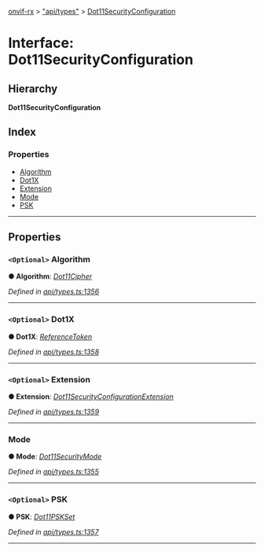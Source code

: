 [onvif-rx](../README.md) > ["api/types"](../modules/_api_types_.md) > [Dot11SecurityConfiguration](../interfaces/_api_types_.dot11securityconfiguration.md)

# Interface: Dot11SecurityConfiguration

## Hierarchy

**Dot11SecurityConfiguration**

## Index

### Properties

* [Algorithm](_api_types_.dot11securityconfiguration.md#algorithm)
* [Dot1X](_api_types_.dot11securityconfiguration.md#dot1x)
* [Extension](_api_types_.dot11securityconfiguration.md#extension)
* [Mode](_api_types_.dot11securityconfiguration.md#mode)
* [PSK](_api_types_.dot11securityconfiguration.md#psk)

---

## Properties

<a id="algorithm"></a>

### `<Optional>` Algorithm

**● Algorithm**: *[Dot11Cipher](../enums/_api_types_.dot11cipher.md)*

*Defined in [api/types.ts:1356](https://github.com/patrickmichalina/onvif-rx/blob/3ab1739/src/api/types.ts#L1356)*

___
<a id="dot1x"></a>

### `<Optional>` Dot1X

**● Dot1X**: *[ReferenceToken](../modules/_api_types_.md#referencetoken)*

*Defined in [api/types.ts:1358](https://github.com/patrickmichalina/onvif-rx/blob/3ab1739/src/api/types.ts#L1358)*

___
<a id="extension"></a>

### `<Optional>` Extension

**● Extension**: *[Dot11SecurityConfigurationExtension](_api_types_.dot11securityconfigurationextension.md)*

*Defined in [api/types.ts:1359](https://github.com/patrickmichalina/onvif-rx/blob/3ab1739/src/api/types.ts#L1359)*

___
<a id="mode"></a>

###  Mode

**● Mode**: *[Dot11SecurityMode](../enums/_api_types_.dot11securitymode.md)*

*Defined in [api/types.ts:1355](https://github.com/patrickmichalina/onvif-rx/blob/3ab1739/src/api/types.ts#L1355)*

___
<a id="psk"></a>

### `<Optional>` PSK

**● PSK**: *[Dot11PSKSet](_api_types_.dot11pskset.md)*

*Defined in [api/types.ts:1357](https://github.com/patrickmichalina/onvif-rx/blob/3ab1739/src/api/types.ts#L1357)*

___

